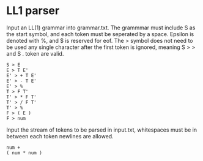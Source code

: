 # LL1 parser
Input an LL(1) grammar into grammar.txt. The grammmar must include S as the start symbol, and each token must be seperated by a space. Epsilon is denoted with %, and $ is reserved for eof.
The > symbol does not need to be used any single character after the first token is ignored, meaning S > > and S . token are valid.
```
S > E
E > T E'
E' > + T E'
E' > - T E'
E' > %
T > F T'
T' > * F T'
T' > / F T'
T' > %
F > ( E )
F > num
```
Input the stream of tokens to be parsed in input.txt, whitespaces must be in between each token newlines are allowed.
```
num + 
( num * num )
```
